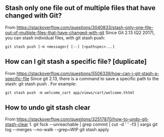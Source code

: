 

## Stash only one file out of multiple files that have changed with Git?

From <https://stackoverflow.com/questions/3040833/stash-only-one-file-out-of-multiple-files-that-have-changed-with-git> 
	Since Git 2.13 (Q2 2017), you can stash individual files, with git stash push:
	
	git stash push [-m <message>] [--] [<pathspec>...]
	
## How can I git stash a specific file? [duplicate]

From <https://stackoverflow.com/questions/5506339/how-can-i-git-stash-a-specific-file> 
	Since git 2.13, there is a command to save a specific path to the stash: git stash push <path>. For example:
	
	git stash push -m welcome_cart app/views/cart/welcome.thtml
	


## How to undo git stash clear

From <https://stackoverflow.com/questions/32517870/how-to-undo-git-stash-clear> 
	1. git fsck --unreachable | grep commit | cut -d ' ' -f3 | xargs git log --merges --no-walk --grep=WIP
git stash apply <stash>